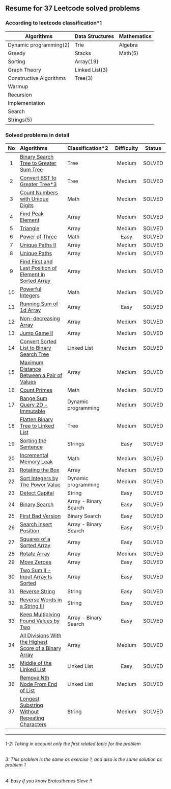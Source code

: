 
## Resume for 37 Leetcode solved problems

### According to leetcode classification*1

| Algorithms              | Data Structures | Mathematics |
|-------------------------|-----------------| ---         |
| Dynamic programming(2)  | Trie            | Algebra     |
| Greedy                  | Stacks          | Math(5)     |
| Sorting                 | Array(19)       |             |
| Graph Theory            | Linked List(3)  |             |
| Constructive Algorithms | Tree(3)         |             |
| Warmup                  |                 |             |
| Recursion               |                 |             |
| Implementation          |                 |             |
| Search                  |                 |             |
| Strings(5)              |                 |             |


### Solved problems in detail

| No  | Algorithms                    | Classification*2     | Difficulty | Status | 
|:---:| :---                          |:---------------------|:----------:| :---:  |
|  1  | [Binary Search Tree to Greater Sum Tree](https://leetcode.com/problems/binary-search-tree-to-greater-sum-tree/)| Tree                 |   Medium   | SOLVED |
|  2  | [Convert BST to Greater Tree*3](https://leetcode.com/problems/convert-bst-to-greater-tree/)| Tree                 |   Medium   | SOLVED |
|  3  | [Count Numbers with Unique Digits](https://leetcode.com/problems/count-numbers-with-unique-digits/)| Math                 |   Medium   | SOLVED |
|  4  | [Find Peak Element](https://leetcode.com/problems/find-peak-element/)| Array                |   Medium   | SOLVED |
|  5  | [Triangle](https://leetcode.com/problems/triangle/)| Array                |   Medium   | SOLVED |
|  6  | [Power of Three](https://leetcode.com/problems/power-of-three/)| Math                 |    Easy    | SOLVED |
|  7  | [Unique Paths II](https://leetcode.com/problems/unique-paths-ii/)| Array                |   Medium   | SOLVED |
|  8  | [Unique Paths](https://leetcode.com/problems/unique-paths/)| Array                |   Medium   | SOLVED |
|  9  | [Find First and Last Position of Element in Sorted Array](https://leetcode.com/problems/find-first-and-last-position-of-element-in-sorted-array/)| Array                |   Medium   | SOLVED |
| 10  | [Powerful Integers](https://leetcode.com/problems/powerful-integers/)| Math                 |   Medium   | SOLVED |
| 11  | [Running Sum of 1d Array](https://leetcode.com/problems/running-sum-of-1d-array/)| Array                |    Easy    | SOLVED |
| 12  | [Non-decreasing Array](https://leetcode.com/problems/non-decreasing-array/)| Array                |   Medium   | SOLVED |
| 13  | [Jump Game II](https://leetcode.com/problems/jump-game-ii/)| Array                |   Medium   | SOLVED |
| 14  | [Convert Sorted List to Binary Search Tree](https://leetcode.com/problems/convert-sorted-list-to-binary-search-tree/)| Linked List          |   Medium   | SOLVED |
| 15  | [Maximum Distance Between a Pair of Values](https://leetcode.com/problems/maximum-distance-between-a-pair-of-values/)| Array                |   Medium   | SOLVED |
| 16  | [Count Primes](https://leetcode.com/problems/count-primes/)| Math                 |   Medium   | SOLVED |
| 17  | [Range Sum Query 2D - Immutable](https://leetcode.com/problems/range-sum-query-2d-immutable/)| Dynamic programming  |   Medium   | SOLVED |
| 18  | [Flatten Binary Tree to Linked List](https://leetcode.com/problems/flatten-binary-tree-to-linked-list/)| Tree                 |   Medium   | SOLVED |
| 19  | [Sorting the Sentence](https://leetcode.com/problems/sorting-the-sentence/)| Strings              |    Easy    | SOLVED |
| 20  | [Incremental Memory Leak](https://leetcode.com/problems/incremental-memory-leak/)| Math                 |   Medium   | SOLVED |
| 21  | [Rotating the Box](https://leetcode.com/problems/rotating-the-box/)| Array                |   Medium   | SOLVED |
| 22  | [Sort Integers by The Power Value](https://leetcode.com/problems/sort-integers-by-the-power-value/)| Dynamic programming  |   Medium   | SOLVED |
| 23  | [Detect Capital](https://leetcode.com/problems/detect-capital/)| String               |    Easy    | SOLVED |
| 24  | [Binary Search](https://leetcode.com/problems/binary-search/)| Array - Binary Search |    Easy    | SOLVED |
| 25  | [First Bad Version](https://leetcode.com/problems/first-bad-version/)| Binary Search        |    Easy    | SOLVED |
| 26  | [Search Insert Position](https://leetcode.com/problems/search-insert-position/)| Array - Binary Search |    Easy    | SOLVED |
| 27  | [Squares of a Sorted Array](https://leetcode.com/problems/squares-of-a-sorted-array/)| Array                |    Easy    | SOLVED |
| 28  | [Rotate Array](https://leetcode.com/problems/rotate-array/)| Array                |   Medium   | SOLVED |
| 29  | [Move Zeroes](https://leetcode.com/problems/move-zeroes/)| Array                |    Easy    | SOLVED |
| 30  | [Two Sum II - Input Array Is Sorted](https://leetcode.com/problems/two-sum-ii-input-array-is-sorted/)| Array                |    Easy    | SOLVED |
| 31  | [Reverse String](https://leetcode.com/problems/reverse-string/)| String               |    Easy    | SOLVED |
| 32  | [Reverse Words in a String III](https://leetcode.com/problems/reverse-words-in-a-string-iii/)| String               |    Easy    | SOLVED |
| 33  | [Keep Multiplying Found Values by Two](https://leetcode.com/problems/keep-multiplying-found-values-by-two/)| Array - Binary Search |    Easy    | SOLVED |
| 34  | [All Divisions With the Highest Score of a Binary Array](https://leetcode.com/problems/all-divisions-with-the-highest-score-of-a-binary-array/)| Array                |   Medium   | SOLVED |
| 35  | [Middle of the Linked List](https://leetcode.com/problems/middle-of-the-linked-list/)| Linked List          |    Easy    | SOLVED |
| 36  | [Remove Nth Node From End of List](https://leetcode.com/problems/remove-nth-node-from-end-of-list/)| Linked List          |   Medium   | SOLVED |
| 37  | [Longest Substring Without Repeating Characters](https://leetcode.com/problems/longest-substring-without-repeating-characters/)| String |   Medium   | SOLVED |

---
###### 1-2: Taking in account only the first related topic for the problem
###### 3: This problem is the same as exercise 1, and also is the same solution as problem 1
###### 4: Easy if you know Eratosthenes Sieve !!